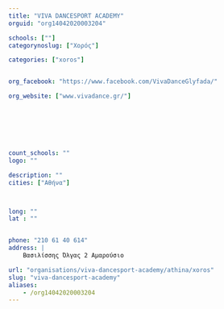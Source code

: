 ```yaml
---
title: "VIVA DANCESPORT ACADEMY"
orguid: "org14042020003204"

schools: [""]
categorynoslug: ["Χορός"]

categories: ["xoros"]


org_facebook: "https://www.facebook.com/VivaDanceGlyfada/"

org_website: ["www.vivadance.gr/"]







count_schools: ""
logo: ""

description: ""
cities: ["Αθήνα"]



long: ""
lat : ""


phone: "210 61 40 614"
address: |
    Βασιλίσσης Όλγας 2 Αμαρούσιο

url: "organisations/viva-dancesport-academy/athina/xoros"
slug: "viva-dancesport-academy"
aliases:
    - /org14042020003204
---
```



